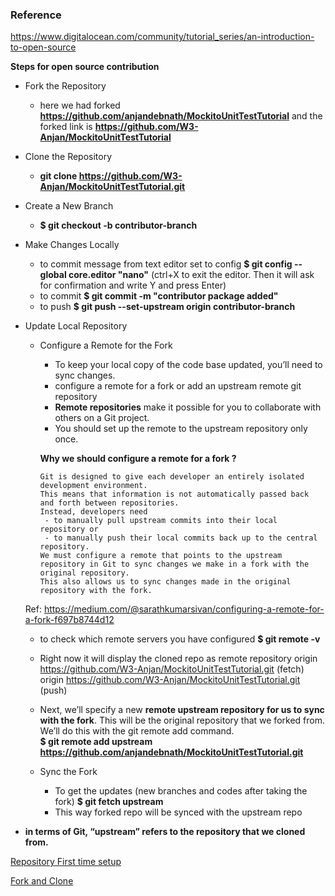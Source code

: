 ### Reference 
https://www.digitalocean.com/community/tutorial_series/an-introduction-to-open-source

**Steps for open source contribution**

- Fork the Repository 
   - here we had forked **https://github.com/anjandebnath/MockitoUnitTestTutorial** and the forked link is **https://github.com/W3-Anjan/MockitoUnitTestTutorial**
   
- Clone the Repository
   - **git clone https://github.com/W3-Anjan/MockitoUnitTestTutorial.git**
   
- Create a New Branch
   - **$ git checkout -b contributor-branch**
   
- Make Changes Locally
   - to commit message from text editor set to config **$ git config --global core.editor "nano"**
      (ctrl+X to exit the editor. Then it will ask for confirmation and write Y and press Enter)
   - to commit **$ git commit -m "contributor package added"**
   - to push **$ git push --set-upstream origin contributor-branch** 
   
- Update Local Repository

  - Configure a Remote for the Fork
  
    - To keep your local copy of the code base updated, you’ll need to sync changes.
    - configure a remote for a fork or add an upstream remote git repository
    - **Remote repositories** make it possible for you to collaborate with others on a Git project. 
    - You should set up the remote to the upstream repository only once.
    
    **Why we should configure a remote for a fork ?**
    
    
        Git is designed to give each developer an entirely isolated development environment. 
        This means that information is not automatically passed back and forth between repositories. 
        Instead, developers need 
         - to manually pull upstream commits into their local repository or 
         - to manually push their local commits back up to the central repository. 
        We must configure a remote that points to the upstream repository in Git to sync changes we make in a fork with the original repository. 
        This also allows us to sync changes made in the original repository with the fork.
        
   Ref: https://medium.com/@sarathkumarsivan/configuring-a-remote-for-a-fork-f697b8744d12
   
   - to check which remote servers you have configured **$ git remote -v**
   - Right now it will display the cloned repo as remote repository
     origin  https://github.com/W3-Anjan/MockitoUnitTestTutorial.git (fetch)
     origin  https://github.com/W3-Anjan/MockitoUnitTestTutorial.git (push)
   - Next, we’ll specify a new **remote upstream repository for us to sync with the fork**. 
     This will be the original repository that we forked from. We’ll do this with the git remote add command.  
     **$ git remote add upstream https://github.com/anjandebnath/MockitoUnitTestTutorial.git**
     
  - Sync the Fork 
  
    - To get the updates (new branches and codes after taking the fork) **$ git fetch upstream**
    - This way forked repo will be synced with the upstream repo



       




- **in terms of Git, “upstream” refers to the repository that we cloned from.**

[Repository First time setup](https://github.com/W3-Anjan/GitManagement/blob/feature/new-branchV2/img/git-and-github-initial-setup.png)

[Fork and Clone](https://github.com/W3-Anjan/GitManagement/blob/feature/new-branchV2/img/upstream-origin-local.png)


